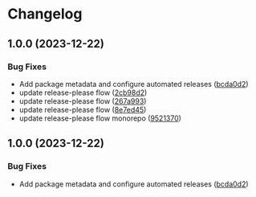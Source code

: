 # Changelog

## 1.0.0 (2023-12-22)


### Bug Fixes

* Add package metadata and configure automated releases ([bcda0d2](https://github.com/pavophilip/react-shader-fiber/commit/bcda0d2dfbfc19a76cc922481be39b0c40234fb9))
* update release-please flow ([2cb98d2](https://github.com/pavophilip/react-shader-fiber/commit/2cb98d272080f53858243ba9f503ce1908032492))
* update release-please flow ([267a993](https://github.com/pavophilip/react-shader-fiber/commit/267a99381a534e16bd8c2079a71ffce81ed1747b))
* update release-please flow ([8e7ed45](https://github.com/pavophilip/react-shader-fiber/commit/8e7ed4567325a20e33fef56b033700fca22595d6))
* update release-please flow monorepo ([9521370](https://github.com/pavophilip/react-shader-fiber/commit/9521370866f4345fd7d7e722bd139dd61ab272a6))

## 1.0.0 (2023-12-22)


### Bug Fixes

* Add package metadata and configure automated releases ([bcda0d2](https://github.com/pavophilip/react-shader-fiber/commit/bcda0d2dfbfc19a76cc922481be39b0c40234fb9))
